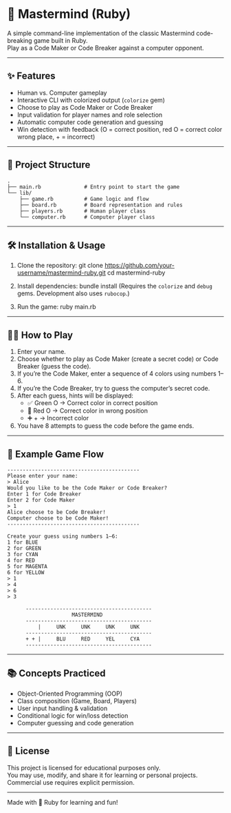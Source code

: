 # 🎯 Mastermind (Ruby)

A simple command-line implementation of the classic Mastermind code-breaking game built in Ruby.  
Play as a Code Maker or Code Breaker against a computer opponent.

---

## ✨ Features

- Human vs. Computer gameplay
- Interactive CLI with colorized output (`colorize` gem)
- Choose to play as Code Maker or Code Breaker
- Input validation for player names and role selection
- Automatic computer code generation and guessing
- Win detection with feedback (O = correct position, red O = correct color wrong place, + = incorrect)

---

## 📂 Project Structure
```
.
├── main.rb              # Entry point to start the game
└── lib/
    ├── game.rb          # Game logic and flow
    ├── board.rb         # Board representation and rules
    ├── players.rb       # Human player class
    └── computer.rb      # Computer player class
```
---

## 🛠 Installation & Usage

1. Clone the repository:
   git clone https://github.com/your-username/mastermind-ruby.git
   cd mastermind-ruby

2. Install dependencies:
   bundle install
   (Requires the `colorize` and `debug` gems. Development also uses `rubocop`.)

3. Run the game:
   ruby main.rb

---

## 🧑‍💻 How to Play

1. Enter your name.
2. Choose whether to play as Code Maker (create a secret code) or Code Breaker (guess the code).
3. If you’re the Code Maker, enter a sequence of 4 colors using numbers 1–6.
4. If you’re the Code Breaker, try to guess the computer’s secret code.
5. After each guess, hints will be displayed:
   - ✅ Green O → Correct color in correct position
   - 🔴 Red O → Correct color in wrong position
   - ➕ + → Incorrect color
6. You have 8 attempts to guess the code before the game ends.

---

## 📜 Example Game Flow
```
-------------------------------------------
Please enter your name:
> Alice
Would you like to be the Code Maker or Code Breaker?
Enter 1 for Code Breaker
Enter 2 for Code Maker
> 1
Alice choose to be Code Breaker!
Computer choose to be Code Maker!
-------------------------------------------

Create your guess using numbers 1–6:
1 for BLUE
2 for GREEN
3 for CYAN
4 for RED
5 for MAGENTA
6 for YELLOW
> 1
> 4
> 6
> 3

      -----------------------------------------
                     MASTERMIND
      -----------------------------------------
          |     UNK     UNK     UNK     UNK
      -----------------------------------------
      + + |     BLU     RED     YEL     CYA
      -----------------------------------------
```
---

## 📚 Concepts Practiced

- Object-Oriented Programming (OOP)
- Class composition (Game, Board, Players)
- User input handling & validation
- Conditional logic for win/loss detection
- Computer guessing and code generation

---

## 📄 License

This project is licensed for educational purposes only.  
You may use, modify, and share it for learning or personal projects.  
Commercial use requires explicit permission.

---

Made with 💎 Ruby for learning and fun!
